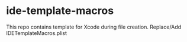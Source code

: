 # ide-template-macros
This repo contains template for Xcode during file creation. Replace/Add IDETemplateMacros.plist
